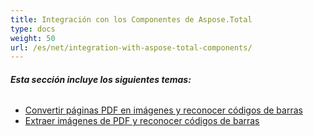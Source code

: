 ```yaml
---
title: Integración con los Componentes de Aspose.Total
type: docs
weight: 50
url: /es/net/integration-with-aspose-total-components/
---
```


###### **Esta sección incluye los siguientes temas:**
- [Convertir páginas PDF en imágenes y reconocer códigos de barras](/pdf/es/net/convert-pdf-pages-to-images-and-recognize-barcodes/)
- [Extraer imágenes de PDF y reconocer códigos de barras](/pdf/es/net/extract-images-from-pdf-and-recognize-barcodes/)
